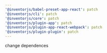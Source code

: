 ```yaml
---
'@inventorjs/babel-preset-app-react': patch
'@inventorjs/cli': patch
'@inventorjs/core': patch
'@inventorjs/plugin-app': patch
'@inventorjs/plugin-app-react-webpack': patch
'@inventorjs/plugin-plugin': patch
---
```


change dependences
